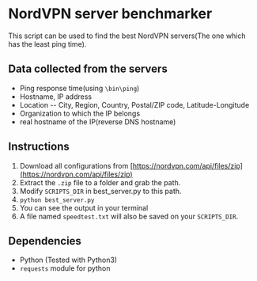# NordVPN server benchmarker

This script can be used to find the best NordVPN servers(The one which has the least ping time). 


## Data collected from the servers
* Ping response time(using `\bin\ping`)
* Hostname, IP address
* Location -- City, Region, Country, Postal/ZIP code, Latitude-Longitude
* Organization to which the IP belongs
* real hostname of the IP(reverse DNS hostname)

## Instructions
1. Download all configurations from [https://nordvpn.com/api/files/zip](https://nordvpn.com/api/files/zip)
2. Extract the `.zip` file to a folder and grab the path.
3. Modify `SCRIPTS_DIR` in best\_server.py to this path.
4. `python best_server.py`
5. You can see the output in your terminal
6. A file named `speedtest.txt` will also be saved on your `SCRIPTS_DIR`.

## Dependencies
* Python (Tested with Python3)
* `requests` module for python
